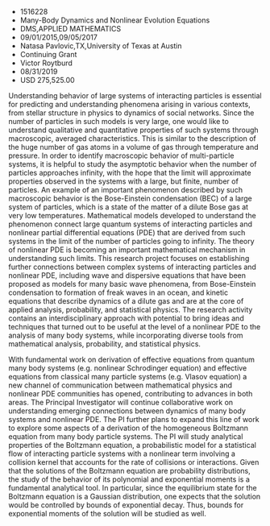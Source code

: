 
* 1516228
* Many-Body Dynamics and Nonlinear Evolution Equations
* DMS,APPLIED MATHEMATICS
* 09/01/2015,09/05/2017
* Natasa Pavlovic,TX,University of Texas at Austin
* Continuing Grant
* Victor Roytburd
* 08/31/2019
* USD 275,525.00

Understanding behavior of large systems of interacting particles is essential
for predicting and understanding phenomena arising in various contexts, from
stellar structure in physics to dynamics of social networks. Since the number of
particles in such models is very large, one would like to understand qualitative
and quantitative properties of such systems through macroscopic, averaged
characteristics. This is similar to the description of the huge number of gas
atoms in a volume of gas through temperature and pressure. In order to identify
macroscopic behavior of multi-particle systems, it is helpful to study the
asymptotic behavior when the number of particles approaches infinity, with the
hope that the limit will approximate properties observed in the systems with a
large, but finite, number of particles. An example of an important phenomenon
described by such macroscopic behavior is the Bose-Einstein condensation (BEC)
of a large system of particles, which is a state of the matter of a dilute Bose
gas at very low temperatures. Mathematical models developed to understand the
phenomenon connect large quantum systems of interacting particles and nonlinear
partial differential equations (PDE) that are derived from such systems in the
limit of the number of particles going to infinity. The theory of nonlinear PDE
is becoming an important mathematical mechanism in understanding such limits.
This research project focuses on establishing further connections between
complex systems of interacting particles and nonlinear PDE, including wave and
dispersive equations that have been proposed as models for many basic wave
phenomena, from Bose-Einstein condensation to formation of freak waves in an
ocean, and kinetic equations that describe dynamics of a dilute gas and are at
the core of applied analysis, probability, and statistical physics. The research
activity contains an interdisciplinary approach with potential to bring ideas
and techniques that turned out to be useful at the level of a nonlinear PDE to
the analysis of many body systems, while incorporating diverse tools from
mathematical analysis, probability, and statistical physics.

With fundamental work on derivation of effective equations from quantum many
body systems (e.g. nonlinear Schrodinger equation) and effective equations from
classical many particle systems (e.g. Vlasov equation) a new channel of
communication between mathematical physics and nonlinear PDE communities has
opened, contributing to advances in both areas. The Principal Investigator will
continue collaborative work on understanding emerging connections between
dynamics of many body systems and nonlinear PDE. The PI further plans to expand
this line of work to explore some aspects of a derivation of the homogeneous
Boltzmann equation from many body particle systems. The PI will study analytical
properties of the Boltzmann equation, a probabilistic model for a statistical
flow of interacting particle systems with a nonlinear term involving a collision
kernel that accounts for the rate of collisions or interactions. Given that the
solutions of the Boltzmann equation are probability distributions, the study of
the behavior of its polynomial and exponential moments is a fundamental
analytical tool. In particular, since the equilibrium state for the Boltzmann
equation is a Gaussian distribution, one expects that the solution would be
controlled by bounds of exponential decay. Thus, bounds for exponential moments
of the solution will be studied as well.
